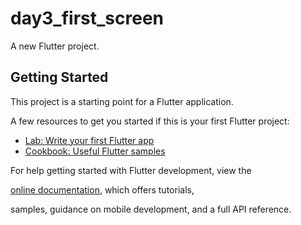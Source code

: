# day3_first_screen

A new Flutter project.

## Getting Started
This project is a starting point for a Flutter application.

A few resources to get you started if this is your first Flutter project:
- [Lab: Write your first Flutter app](https://docs.flutter.dev/get-started/codelab)
- [Cookbook: Useful Flutter samples](https://docs.flutter.dev/cookbook)

For help getting started with Flutter development, view the

[online documentation](https://docs.flutter.dev/), which offers tutorials,

samples, guidance on mobile development, and a full API reference.
